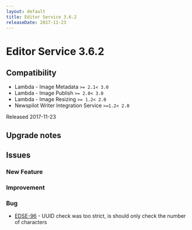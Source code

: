 ```yaml
---
layout: default
title: Editor Service 3.6.2
releaseDate: 2017-11-23
---
```

<div class="jumbotron">
    <h1>Editor Service 3.6.2</h1>    
    <h2>Compatibility</h2>
    <ul>
        <li>Lambda - Image Metadata <code>>= 2.1</code><code>< 3.0</code></li>
        <li>Lambda - Image Publish <code>>= 2.0</code><code>< 3.0</code></li>
        <li>Lambda - Image Resizing <code>>= 1.2</code><code>< 2.0</code></li>
        <li>Newspilot Writer Integration Service <code>>=1.2</code><code>< 2.0</code></li>
    </ul>
</div>

Released 2017-11-23



## Upgrade notes  
           



## Issues  


### New Feature 



### Improvement 



### Bug 

 * [EDSE-96](https://jira.infomaker.se/browse/EDSE-96) - UUID check was too strict, is should only check the number of characters 


